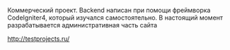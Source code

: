 Коммерческий проект. Backend написан при помощи фреймворка CodeIgniter4, который изучался самостоятельно. В настоящий момент разрабатывается административная часть сайта

http://testprojects.ru/
